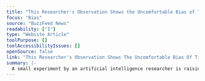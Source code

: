 ```yaml
---
title: "This Researcher's Observation Shows the Uncomfortable Bias of TikTok's Algorithm"
focus: "Bias"
source: "BuzzFeed News"
readability: ["I"]
type: "Website Article"
toolPurpose: []
toolAccessibilityIssues: []
openSource: false
link: "This Researcher's Observation Shows The Uncomfortable Bias Of TikTok's Algorithm https://www.buzzfeednews.com/article/laurenstrapagiel/tiktok-algorithim-racial-bias"
summary: |-
  A small experiment by an artificial intelligence researcher is raising questions about whether TikTok&#39;s algorithm is suggesting new creators to users based on the race and appearance of those creators.
---
```



